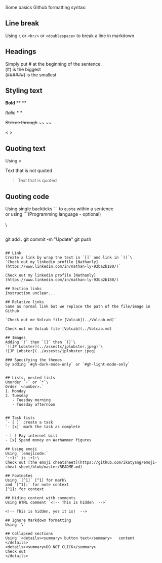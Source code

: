 Some basics Github formatting syntax:

## Line break
Using `\` or `<br/>` or `<doublespace>` to break a line in markdown

## Headings
Simply put # at the beginning of the sentence.\
(#) is the biggest\
(######) is the smallest

## Styling text
**Bold**        **  **   

*Italic*        *  *

~~Strikee through~~     ~~   ~~

<Subscript>       <   >

## Quoting text
Using >

Text that is not quoted
> Text that is quoted

## Quoting code
Using single backticks \`  \` to `quote` within a sentence<br/>
or using ```(Programming language - optional)\
\
\
``` to quote multiple sentences

```
git add .
git commit -m "Update"
git push
```

## Link
Create a link by wrap the text in `[]` and link in `()`\
`Check out my linkedin profile [Nathanly](https://www.linkedin.com/in/nathan-ly-93ba2b180/)`

Check out my linkedin profile [Nathanly](https://www.linkedin.com/in/nathan-ly-93ba2b180/)

## Section links
Instruction unclear...

## Relative links
Same as normal link but we replace the path of the file/image in Github

`Check out me Volcab file [Volcab](../Volcab.md)`

Check out me Volcab file [Volcab](../Volcab.md)

## Images
Adding `!` then `[]` then `()`\
`![JP Lobster](../assests/jplobster.jpeg)`\
![JP Lobster](../assests/jplobster.jpeg)

### Specifying the themes
by adding `#gh-dark-mode-only` or `#gh-light-mode-only`


## Lists, nested lists
Unorder `-` or `*`\
Order `<number>.`
1. Monday
2. Tuesday
   - Tuesday morning
   - Tuesday afternoon


## Task lists
`- [ ]` create a task
`- [x]` mark the task as complete

- [ ] Pay internet bill
- [x] Spend money on Warhammer figures

## Using emoji
Using `:emojicode:`
`:+1:` is :+1:\
Check out [the emoji cheatsheet](https://github.com/ikatyang/emoji-cheat-sheet/blob/master/README.md)

## Footnotes
Using `[^1]` [^1] for mark\
and `[^1]:` for note context
[^1]: for context

## Hiding content with comments
Using HTML comment `<!-- This is hidden  -->`

<!-- This is hidden, yes it is!  -->

## Ignore Markdown formatting
Using `\`

## Collapsed sections
Using `<details><summary> button text</summary>   content   </details>`
<details><summary>DO NOT CLICK</summary>
Check out
</details>